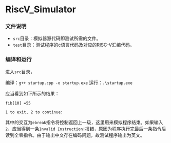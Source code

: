 # RiscV_Simulator

### 文件说明

- ```src```目录：模拟器源代码即测试所需的文件。
- ```test```目录：测试程序的c语言代码及对应的RISC-V汇编代码。

### 编译和运行

进入```src```目录，

编译：```g++ startup.cpp -o startup.exe```
运行：```.\startup.exe```

应当看到如下所示的结果：

`fib[10] =55`

`1 to exit, 2 to continue:`


其中的交互为```ebreak```指令将控制返回上一级，这里用来模拟程序结束。如果输入```2```，应当得到一条```Invalid Instruction!```报错，原因为程序执行完最后一条指令后读到全零指令。由于输出中文存在编码问题，故测试程序输出为英文。
